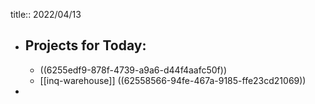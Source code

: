 title:: 2022/04/13

- Projects for Today:
	-
	- ((6255edf9-878f-4739-a9a6-d44f4aafc50f))
	- [[inq-warehouse]] ((62558566-94fe-467a-9185-ffe23cd21069))
-
